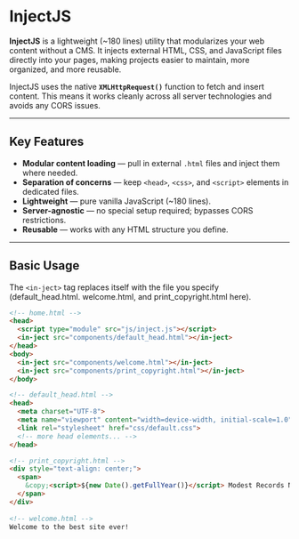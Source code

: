 # InjectJS

**InjectJS** is a lightweight (~180 lines) utility that modularizes your web content without a CMS. It injects external HTML, CSS, and JavaScript files directly into your pages, making projects easier to maintain, more organized, and more reusable.  

InjectJS uses the native **`XMLHttpRequest()`** function to fetch and insert content. This means it works cleanly across all server technologies and avoids any CORS issues.

---

## Key Features
- **Modular content loading** — pull in external `.html` files and inject them where needed.  
- **Separation of concerns** — keep `<head>`, `<css>`, and `<script>` elements in dedicated files.  
- **Lightweight** — pure vanilla JavaScript (~180 lines).  
- **Server-agnostic** — no special setup required; bypasses CORS restrictions.  
- **Reusable** — works with any HTML structure you define.  

---

## Basic Usage

The ```<in-ject>``` tag replaces itself with the file you specify
(default_head.html. welcome.html, and print_copyright.html here).

```html
<!-- home.html -->
<head>
  <script type="module" src="js/inject.js"></script>
  <in-ject src="components/default_head.html"></in-ject>
</head>
<body>
  <in-ject src="components/welcome.html"></in-ject>
  <in-ject src="components/print_copyright.html"></in-ject>
</body>

<!-- default_head.html -->
<head>
  <meta charset="UTF-8">
  <meta name="viewport" content="width=device-width, initial-scale=1.0">
  <link rel="stylesheet" href="css/default.css">
  <!-- more head elements... -->
</head>

<!-- print_copyright.html -->
<div style="text-align: center;">
  <span>
    &copy;<script>${new Date().getFullYear()}</script> Modest Records Nashville
  </span>
</div>
 
<!-- welcome.html -->
Welcome to the best site ever!

```
